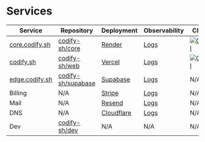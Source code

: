 
# Services

| Service  | Repository | Deployment | Observability | CI
| -------- | ---------- | ----------- | ----------- | -----------
| [core.codify.sh](https://core.codify.sh)     | [codify-sh/core](https://github.com/codify-sh/core) | [Render](https://dashboard.render.com/web/srv-ctfl5hl2ng1s738koivg/events) | [Logs](https://dashboard.render.com/web/srv-ctfl5hl2ng1s738koivg/logs?r=1h) | [![CI](https://github.com/codify-sh/core/actions/workflows/ci.yml/badge.svg?branch=main)](https://github.com/codify-sh/core/actions/workflows/ci.yml)
| [codify.sh](https://codify.sh) | [codify-sh/web](https://github.com/codify-sh/web) | [Vercel](https://vercel.com/codify-sh/web/deployments) | [Logs](https://vercel.com/codify-sh/web/logs?selectedLogId=zrwbs-1734301700144-ae2f22fe8dd1&timeline=pastHour) | [![CI](https://github.com/codify-sh/web/actions/workflows/ci.yml/badge.svg?branch=main)](https://github.com/codify-sh/web/actions/workflows/ci.yml)
| [edge.codify.sh](https://edge.codify.sh) | [codify-sh/supabase](https://github.com/codify-sh/supabase) | [Supabase](https://supabase.com/dashboard/project/ufebcvbnfoopvrssncfv) | [Logs](https://supabase.com/dashboard/project/ufebcvbnfoopvrssncfv/logs/explorer?q=select%0A++cast%28timestamp+as+datetime%29+as+timestamp%2C%0A++event_message%2C+metadata+%0Afrom+edge_logs+%0Alimit+100) | N/A
| Billing | N/A | [Stripe](https://dashboard.stripe.com/test/dashboard) | [Logs](https://dashboard.stripe.com/test/payments) | N/A
| Mail | N/A | [Resend](https://resend.com/emails) | [Logs](https://resend.com/logs) | N/A
| DNS | N/A | [Cloudflare](https://dash.cloudflare.com/3fdc57d9c28cf7f48aac59bb47c02b0b/codify.sh/dns/records) | [Logs](https://dash.cloudflare.com/3fdc57d9c28cf7f48aac59bb47c02b0b/codify.sh/dns/analytics) | N/A
| Dev | [codify-sh/dev](https://github.com/codify-sh/dev) | N/A | N/A | N/A |
